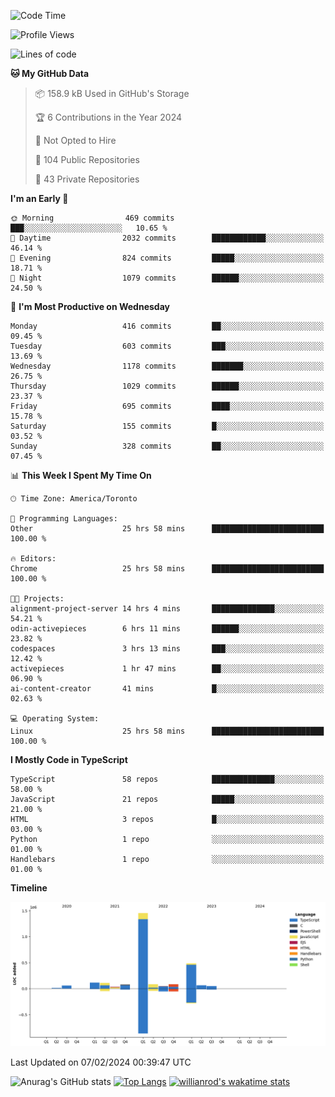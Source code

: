 <!--START_SECTION:waka-->
![Code Time](http://img.shields.io/badge/Code%20Time-1%2C154%20hrs%2017%20mins-blue)

![Profile Views](http://img.shields.io/badge/Profile%20Views-7-blue)

![Lines of code](https://img.shields.io/badge/From%20Hello%20World%20I%27ve%20Written-2.6%20million%20lines%20of%20code-blue)

**🐱 My GitHub Data** 

> 📦 158.9 kB Used in GitHub's Storage 
 > 
> 🏆 6 Contributions in the Year 2024
 > 
> 🚫 Not Opted to Hire
 > 
> 📜 104 Public Repositories 
 > 
> 🔑 43 Private Repositories 
 > 
**I'm an Early 🐤** 

```text
🌞 Morning                469 commits         ███░░░░░░░░░░░░░░░░░░░░░░   10.65 % 
🌆 Daytime                2032 commits        ████████████░░░░░░░░░░░░░   46.14 % 
🌃 Evening                824 commits         █████░░░░░░░░░░░░░░░░░░░░   18.71 % 
🌙 Night                  1079 commits        ██████░░░░░░░░░░░░░░░░░░░   24.50 % 
```
📅 **I'm Most Productive on Wednesday** 

```text
Monday                   416 commits         ██░░░░░░░░░░░░░░░░░░░░░░░   09.45 % 
Tuesday                  603 commits         ███░░░░░░░░░░░░░░░░░░░░░░   13.69 % 
Wednesday                1178 commits        ███████░░░░░░░░░░░░░░░░░░   26.75 % 
Thursday                 1029 commits        ██████░░░░░░░░░░░░░░░░░░░   23.37 % 
Friday                   695 commits         ████░░░░░░░░░░░░░░░░░░░░░   15.78 % 
Saturday                 155 commits         █░░░░░░░░░░░░░░░░░░░░░░░░   03.52 % 
Sunday                   328 commits         ██░░░░░░░░░░░░░░░░░░░░░░░   07.45 % 
```


📊 **This Week I Spent My Time On** 

```text
🕑︎ Time Zone: America/Toronto

💬 Programming Languages: 
Other                    25 hrs 58 mins      █████████████████████████   100.00 % 

🔥 Editors: 
Chrome                   25 hrs 58 mins      █████████████████████████   100.00 % 

🐱‍💻 Projects: 
alignment-project-server 14 hrs 4 mins       ██████████████░░░░░░░░░░░   54.21 % 
odin-activepieces        6 hrs 11 mins       ██████░░░░░░░░░░░░░░░░░░░   23.82 % 
codespaces               3 hrs 13 mins       ███░░░░░░░░░░░░░░░░░░░░░░   12.42 % 
activepieces             1 hr 47 mins        ██░░░░░░░░░░░░░░░░░░░░░░░   06.90 % 
ai-content-creator       41 mins             █░░░░░░░░░░░░░░░░░░░░░░░░   02.63 % 

💻 Operating System: 
Linux                    25 hrs 58 mins      █████████████████████████   100.00 % 
```

**I Mostly Code in TypeScript** 

```text
TypeScript               58 repos            ██████████████░░░░░░░░░░░   58.00 % 
JavaScript               21 repos            █████░░░░░░░░░░░░░░░░░░░░   21.00 % 
HTML                     3 repos             █░░░░░░░░░░░░░░░░░░░░░░░░   03.00 % 
Python                   1 repo              ░░░░░░░░░░░░░░░░░░░░░░░░░   01.00 % 
Handlebars               1 repo              ░░░░░░░░░░░░░░░░░░░░░░░░░   01.00 % 
```



**Timeline**

![Lines of Code chart](https://raw.githubusercontent.com/wise-introvert/wise-introvert/master/assets/bar_graph.png)


 Last Updated on 07/02/2024 00:39:47 UTC
<!--END_SECTION:waka-->

![Anurag's GitHub stats](https://github-readme-stats.vercel.app/api?username=wise-introvert&count_private=true&show_icons=true)
[![Top Langs](https://github-readme-stats.vercel.app/api/top-langs/?username=wise-introvert&langs_count=10)](https://github.com/anuraghazra/github-readme-stats)
[![willianrod's wakatime stats](https://github-readme-stats.vercel.app/api/wakatime?username=wiseintrovert)](https://github.com/anuraghazra/github-readme-stats)
